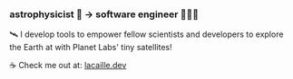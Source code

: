 ### astrophysicist 🔭 → software engineer 👨🏻‍💻

🛰️ I develop tools to empower fellow scientists and developers to explore the Earth at with Planet Labs' tiny satellites!

☕️ Check me out at: [lacaille.dev](https://lacaille.dev)
<!--
**kevinlacaille/kevinlacaille** is a ✨ _special_ ✨ repository because its `README.md` (this file) appears on your GitHub profile.

Here are some ideas to get you started:

- 🔭 I’m currently working on ...
- 🌱 I’m currently learning ...
- 👯 I’m looking to collaborate on ...
- 🤔 I’m looking for help with ...
- 💬 Ask me about ...
- 📫 How to reach me: ...
- 😄 Pronouns: ...
- ⚡ Fun fact: ...
-->

